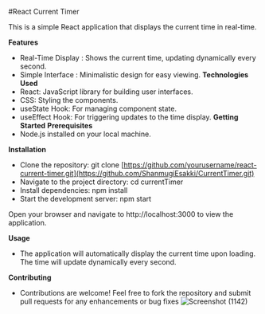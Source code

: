 #React Current Timer

This is a simple React application that displays the current time in real-time.

**Features**
* Real-Time Display : Shows the current time, updating dynamically every second.
* Simple Interface : Minimalistic design for easy viewing.
**Technologies Used**
* React: JavaScript library for building user interfaces.
* CSS: Styling the components.
* useState Hook: For managing component state.
* useEffect Hook: For triggering updates to the time display.
**Getting Started**
**Prerequisites**
* Node.js installed on your local machine.
  
**Installation**
* Clone the repository:
    git clone [https://github.com/yourusername/react-current-timer.git](https://github.com/ShanmugiEsakki/CurrentTimer.git)
* Navigate to the project directory: 
    cd currentTimer
* Install dependencies:
    npm install
* Start the development server:
    npm start
  
Open your browser and navigate to http://localhost:3000 to view the application.

**Usage**
* The application will automatically display the current time upon loading. The time will update dynamically every second.

**Contributing**
* Contributions are welcome! Feel free to fork the repository and submit pull requests for any enhancements or bug fixes
![Screenshot (1142)](https://github.com/ShanmugiEsakki/React-727722eucd043-cc1-q7/assets/151704341/ac1fcbd4-c306-4de3-92c4-a976d3b42d78)
